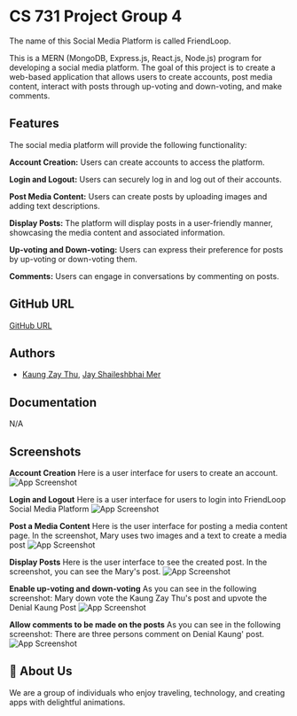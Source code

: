 # CS 731 Project Group 4

The name of this Social Media Platform is called FriendLoop.

This is a MERN (MongoDB, Express.js, React.js, Node.js) program for developing a social media platform. The goal of this project is to create a web-based application that allows users to create accounts, post media content, interact with posts through up-voting and down-voting, and make comments.

## Features
The social media platform will provide the following functionality:

**Account Creation:** Users can create accounts to access the platform.

**Login and Logout:** Users can securely log in and log out of their accounts.

**Post Media Content:** Users can create posts by uploading images and adding text descriptions.

**Display Posts:** The platform will display posts in a user-friendly manner, showcasing the media content and associated information.

**Up-voting and Down-voting:** Users can express their preference for posts by up-voting or down-voting them.

**Comments:** Users can engage in conversations by commenting on posts.


## GitHub URL

[GitHub URL](https://github.com/kaungzaythu/cs731-project)


## Authors

- [Kaung Zay Thu](https://kaung-zay.web.app/), [Jay Shaileshbhai Mer](https://github.com/jaymer12)


## Documentation

N/A


## Screenshots

**Account Creation**
Here is a user interface for users to create an account.
![App Screenshot](https://kaung-zay.web.app/CS731-Project/Screenshots/Registration.png)

**Login and Logout**
Here is a user interface for users to login into FriendLoop Social Media Platform
![App Screenshot](https://kaung-zay.web.app/CS731-Project/Screenshots/Login.png)

**Post a Media Content**
Here is the user interface for posting a media content page.
In the screenshot, Mary uses two images and a text to create a media post
![App Screenshot](https://kaung-zay.web.app/CS731-Project/Screenshots/postamediacontent.png)

**Display Posts**
Here is the user interface to see the created post. In the screenshot, you can see the Mary's post.
![App Screenshot](https://kaung-zay.web.app/CS731-Project/Screenshots/displaypost.png)


**Enable up-voting and down-voting** 
As you can see in the following screenshot: Mary down vote the Kaung Zay Thu's post and upvote the Denial Kaung Post
![App Screenshot](https://kaung-zay.web.app/CS731-Project/Screenshots/updownvote.png)

**Allow comments to be made on the posts**
As you can see in the following screenshot: There are three persons comment on Denial Kaung' post.
![App Screenshot](https://kaung-zay.web.app/CS731-Project/Screenshots/comment.png)

## 🚀 About Us
We are a group of individuals who enjoy traveling, technology, and creating apps with delightful animations.

